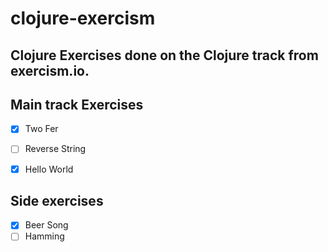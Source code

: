 # clojure-exercism

## Clojure Exercises done on the Clojure track from exercism.io.

## Main track Exercises

- [x] Two Fer
- [ ] Reverse String
- [x] Hello World


## Side exercises
  - [x] Beer Song
  - [ ] Hamming
